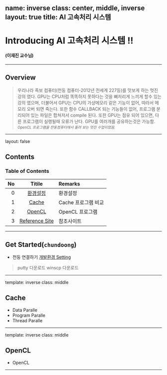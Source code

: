 name: inverse
class: center, middle, inverse
layout: true
title: AI 고속처리 시스템
---

<!-- *template: gaia -->
<!-- page_number: false -->

# Introducing AI 고속처리 시스템 !!

#### (이재진 교수님)

---

<!-- $theme: gaia -->

## Overview

> 우리나라 족보 컴퓨터(천둥 컴퓨터-2012년 전세계 227등)를 맛보게 하는 멋진 강의 였다.
> GPU는 CPU처럼 똑똑하지 못하다는 것을 뼈저리게 느끼게 할수 있는 강의 였으며,
> 더불어서 GPU는 CPU의 가상메모리 같은 기능이 없어, 따라서 메모리 오버 되면 죽는다.
> 또한 함수 CALLBACK 되는 기능들이 없어, 프로그램 분리되어 있는 파일은 합쳐저서 compile 된다.
> 또한 GPU는 점유 되어 있으면, 다른 프로그램이 실행될때 오류가 난다. GPU를 여러개를 공유하는것은 가능함.  
> <small> *OpenCL 프로그램을 천둥컴퓨터에서 돌려 보는 멋진 수업이었음.* </small>

---

layout: false

<!-- *template: invert -->

<a name="contents"/>

## Contents

### Table of Contents

|No|Titile|Remarks|
|--:|:-:|:--|
|0|[환경설정](#install)|환경설정|
|1|[Cache](#Cache)|Cache 프로그램 비교|
|2|[OpenCL](#OpenCL)|OpenCL 프로그램|
|3|[Reference Site](#reference)|참조사이트|

---

<a name="install"/>

## Get Started(`chundoong`)

* 천둥 연결하기 [개발환경 Setting](https://tensorflow.blog/윈도우즈에-아나콘다-텐서플로우-설치하기/)

> putty 다운로드
> winscp 다운로드

---

template: inverse
class: middle

<a name="Cache"/>

## Cache

* Data Paralle
* Program Paralle
* Thread Paralle

---

template: inverse
class: middle

<a name="OpenCL"/>

## OpenCL

* OpenCL

---
